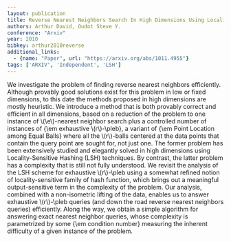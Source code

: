```yaml
---
layout: publication
title: Reverse Nearest Neighbors Search In High Dimensions Using Locality-sensitive Hashing
authors: Arthur David, Oudot Steve Y.
conference: "Arxiv"
year: 2010
bibkey: arthur2010reverse
additional_links:
  - {name: "Paper", url: "https://arxiv.org/abs/1011.4955"}
tags: ['ARXIV', 'Independent', 'LSH']
---
```

We investigate the problem of finding reverse nearest neighbors efficiently.
Although provably good solutions exist for this problem in low or fixed
dimensions, to this date the methods proposed in high dimensions are mostly
heuristic. We introduce a method that is both provably correct and efficient in
all dimensions, based on a reduction of the problem to one instance of
\\(\e\\)-nearest neighbor search plus a controlled number of instances of \{\em
exhaustive \\(r\\)-\pleb\}, a variant of \{\em Point Location among Equal Balls\}
where all the \\(r\\)-balls centered at the data points that contain the query
point are sought for, not just one. The former problem has been extensively
studied and elegantly solved in high dimensions using Locality-Sensitive
Hashing (LSH) techniques. By contrast, the latter problem has a complexity that
is still not fully understood. We revisit the analysis of the LSH scheme for
exhaustive \\(r\\)-\pleb using a somewhat refined notion of locality-sensitive
family of hash function, which brings out a meaningful output-sensitive term in
the complexity of the problem. Our analysis, combined with a non-isometric
lifting of the data, enables us to answer exhaustive \\(r\\)-\pleb queries (and
down the road reverse nearest neighbors queries) efficiently. Along the way, we
obtain a simple algorithm for answering exact nearest neighbor queries, whose
complexity is parametrized by some \{\em condition number\} measuring the
inherent difficulty of a given instance of the problem.
